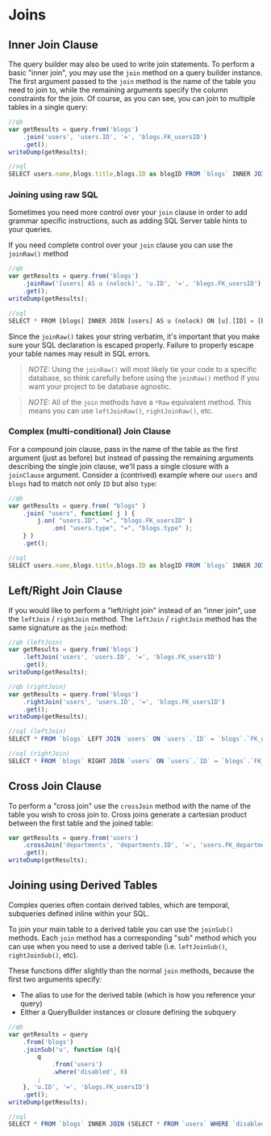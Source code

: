 # Joins

## Inner Join Clause

The query builder may also be used to write join statements. To perform a basic "inner join", you may use the `join` method on a query builder instance. The first argument passed to the `join` method is the name of the table you need to join to, while the remaining arguments specify the column constraints for the join. Of course, as you can see, you can join to multiple tables in a single query:

```javascript
//qb
var getResults = query.from('blogs')
    .join('users', 'users.ID', '=', 'blogs.FK_usersID')
    .get();
writeDump(getResults);

//sql
SELECT users.name,blogs.title,blogs.ID as blogID FROM `blogs` INNER JOIN `users` ON `users`.`ID` = `blogs`.`FK_usersID`
```

### Joining using raw SQL

Sometimes you need more control over your `join` clause in order to add grammar specific instructions, such as adding SQL Server table hints to your queries.

If you need complete control over your `join` clause you can use the `joinRaw()` method 

```javascript
//qb
var getResults = query.from('blogs')
    .joinRaw('[users] AS u (nolock)', 'u.ID', '=', 'blogs.FK_usersID')
    .get();
writeDump(getResults);

//sql
SELECT * FROM [blogs] INNER JOIN [users] AS u (nolock) ON [u].[ID] = [blogs].[FK_usersID]
```

Since the `joinRaw()` takes your string verbatim, it's important that you make sure your SQL declaration is escaped properly. Failure to properly escape your table names may result in SQL errors.

> *NOTE:* Using the `joinRaw()` will most likely tie your code to a specific database, so think carefully before using the `joinRaw()` method if you want your project to be database agnostic. 

> *NOTE:* All of the `join` methods have a `*Raw` equivalent method. This means you can use `leftJoinRaw()`, `rightJoinRaw()`, etc.

### Complex (multi-conditional) Join Clause

For a compound join clause, pass in the name of the table as the first argument (just as before) but instead of passing the remaining arguments describing the single join clause, we'll pass a single closure with a `joinClause` argument. Consider a (contrived) example where our `users` and `blogs` had to match not only `ID` but also `type`:

```javascript
//qb
var getResults = query.from( "blogs" )
    .join( "users", function( j ) {
        j.on( "users.ID", "=", "blogs.FK_usersID" )
            .on( "users.type", "=", "blogs.type" );
    } )
    .get();

//sql
SELECT users.name,blogs.title,blogs.ID as blogID FROM `blogs` INNER JOIN `users` ON `users`.`ID` = `blogs`.`FK_usersID` AND `users`.`type` = `blogs`.`type`
```

## Left/Right Join Clause

If you would like to perform a "left/right join" instead of an "inner join", use the `leftJoin` / `rightJoin` method. The `leftJoin` / `rightJoin` method has the same signature as the `join` method:

```javascript
//qb (leftJoin)
var getResults = query.from('blogs')
    .leftJoin('users', 'users.ID', '=', 'blogs.FK_usersID')
    .get();
writeDump(getResults);

//qb (rightJoin)
var getResults = query.from('blogs')
    .rightJoin('users', 'users.ID', '=', 'blogs.FK_usersID')
    .get();
writeDump(getResults);

//sql (leftJoin)
SELECT * FROM `blogs` LEFT JOIN `users` ON `users`.`ID` = `blogs`.`FK_usersID`

//sql (rightJoin)
SELECT * FROM `blogs` RIGHT JOIN `users` ON `users`.`ID` = `blogs`.`FK_usersID`
```

## Cross Join Clause

To perform a "cross join" use the `crossJoin` method with the name of the table you wish to cross join to. Cross joins generate a cartesian product between the first table and the joined table:

```javascript
var getResults = query.from('users')
    .crossJoin('departments', 'departments.ID', '=', 'users.FK_departmentID')
    .get();
writeDump(getResults);
```

## Joining using Derived Tables

Complex queries often contain derived tables, which are temporal, subqueries defined inline within your SQL. 

To join your main table to a derived table you can use the `joinSub()` methods. Each `join` method has a corresponding "sub" method which you can use when you need to use a derived table (i.e. `leftJoinSub()`, `rightJoinSub()`, etc).

These functions differ slightly than the normal `join` methods, because the first two arguments specify:

* The alias to use for the derived table (which is how you reference your query)
* Either a QueryBuilder instances or closure defining the subquery

```javascript
//qb
var getResults = query
    .from('blogs')
    .joinSub('u', function (q){
        q
            .from('users')
            .where('disabled', 0)
        ;
    }, 'u.ID', '=', 'blogs.FK_usersID')
    .get();
writeDump(getResults);

//sql
SELECT * FROM `blogs` INNER JOIN (SELECT * FROM `users` WHERE `disabled` = 0) AS `u` ON `u`.`ID` = `blogs`.`FK_usersID`
```

